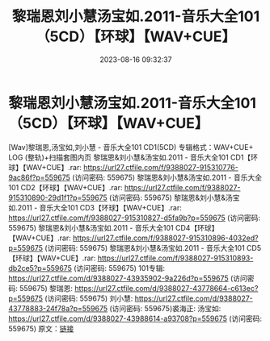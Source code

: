 ﻿---
title: 黎瑞恩刘小慧汤宝如.2011-音乐大全101（5CD）【环球】【WAV+CUE】
date: 2023-08-16 09:32:37
categories: WAV车载音乐、镜像
tags: 华语中文
---
# 黎瑞恩刘小慧汤宝如.2011-音乐大全101（5CD）【环球】【WAV+CUE】

[Wav]黎瑞恩,汤宝如,刘小慧 - 音乐大全101 CD1(5CD)
专辑格式：WAV+CUE+ LOG (整轨)+扫描套图内页
黎瑞恩&刘小慧&汤宝如.2011 - 音乐大全101 CD1【环球】【WAV+CUE】.rar:
https://url27.ctfile.com/f/9388027-915310776-9ac86f?p=559675
(访问密码: 559675)
黎瑞恩&刘小慧&汤宝如.2011 - 音乐大全101 CD2【环球】【WAV+CUE】.rar:
https://url27.ctfile.com/f/9388027-915310890-29d1f1?p=559675
(访问密码: 559675)
黎瑞恩&刘小慧&汤宝如.2011 - 音乐大全101 CD3【环球】【WAV+CUE】.rar:
https://url27.ctfile.com/f/9388027-915310827-d5fa9b?p=559675
(访问密码: 559675)
黎瑞恩&刘小慧&汤宝如.2011 - 音乐大全101 CD4【环球】【WAV+CUE】.rar:
https://url27.ctfile.com/f/9388027-915310896-4032ed?p=559675
(访问密码: 559675)
黎瑞恩&刘小慧&汤宝如.2011 - 音乐大全101 CD5【环球】【WAV+CUE】.rar:
https://url27.ctfile.com/f/9388027-915310893-db2ce5?p=559675
(访问密码: 559675)
101专辑: https://url27.ctfile.com/d/9388027-43935902-9a226d?p=559675
(访问密码: 559675)
黎瑞恩: https://url27.ctfile.com/d/9388027-43778664-c613ec?p=559675
(访问密码: 559675)
刘小慧: https://url27.ctfile.com/d/9388027-43778883-24f78a?p=559675
(访问密码: 559675)裘海正:
汤宝如: https://url27.ctfile.com/d/9388027-43988614-a93708?p=559675
(访问密码: 559675)
原文：[链接](https://blog.sina.com.cn/s/blog_1647c7e760103134s.html)